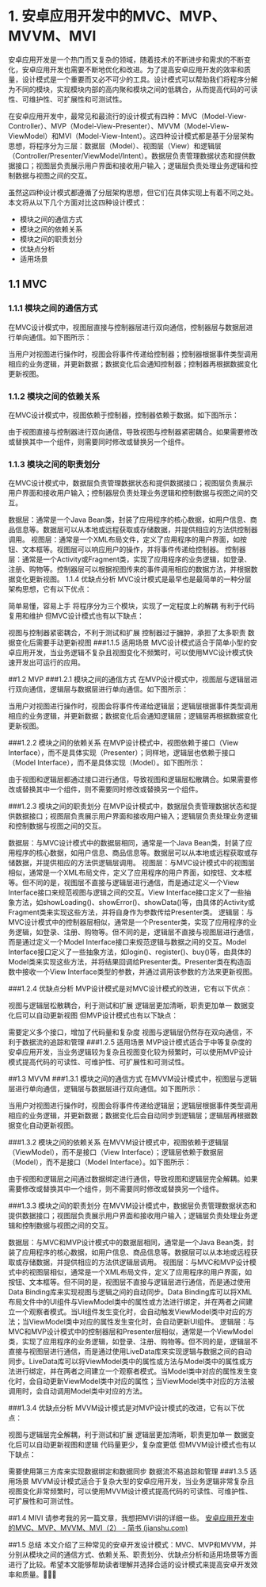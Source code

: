 # 1. 安卓应用开发中的MVC、MVP、MVVM、MVI

安卓应用开发是一个热门而又复杂的领域，随着技术的不断进步和需求的不断变化，安卓应用开发也需要不断地优化和改进。为了提高安卓应用开发的效率和质量，设计模式是一个重要而又必不可少的工具。设计模式可以帮助我们将程序分解为不同的模块，实现模块内部的高内聚和模块之间的低耦合，从而提高代码的可读性、可维护性、可扩展性和可测试性。

在安卓应用开发中，最常见和最流行的设计模式有四种：MVC（Model-View-Controller）、MVP（Model-View-Presenter）、MVVM（Model-View-ViewModel）和MVI（Model-View-Intent）。这四种设计模式都是基于分层架构思想，将程序分为三层：数据层（Model）、视图层（View）和逻辑层（Controller/Presenter/ViewModel/Intent）。数据层负责管理数据状态和提供数据接口；视图层负责展示用户界面和接收用户输入；逻辑层负责处理业务逻辑和控制数据与视图之间的交互。

虽然这四种设计模式都遵循了分层架构思想，但它们在具体实现上有着不同之处。本文将从以下几个方面对比这四种设计模式：

- 模块之间的通信方式
- 模块之间的依赖关系
- 模块之间的职责划分
- 优缺点分析
- 适用场景

## 1.1 MVC

### 1.1.1 模块之间的通信方式

在MVC设计模式中，视图层直接与控制器层进行双向通信，控制器层与数据层进行单向通信。如下图所示：



当用户对视图进行操作时，视图会将事件传递给控制器；控制器根据事件类型调用相应的业务逻辑，并更新数据；数据变化后会通知控制器；控制器再根据数据变化更新视图。

### 1.1.2 模块之间的依赖关系

在MVC设计模式中，视图依赖于控制器，控制器依赖于数据。如下图所示：



由于视图直接与控制器进行双向通信，导致视图与控制器紧密耦合。如果需要修改或替换其中一个组件，则需要同时修改或替换另一个组件。

### 1.1.3 模块之间的职责划分
在MVC设计模式中，数据层负责管理数据状态和提供数据接口；视图层负责展示用户界面和接收用户输入；控制器层负责处理业务逻辑和控制数据与视图之间的交互。

数据层：通常是一个Java Bean类，封装了应用程序的核心数据，如用户信息、商品信息等。数据层可以从本地或远程获取或存储数据，并提供相应的方法供控制器调用。
视图层：通常是一个XML布局文件，定义了应用程序的用户界面，如按钮、文本框等。视图层可以响应用户的操作，并将事件传递给控制器。
控制器层：通常是一个Activity或Fragment类，实现了应用程序的业务逻辑，如登录、注册、购物等。控制器层可以根据视图传来的事件调用相应的数据方法，并根据数据变化更新视图。
1.1.4 优缺点分析
MVC设计模式是最早也是最简单的一种分层架构思想，它有以下优点：

简单易懂，容易上手
将程序分为三个模块，实现了一定程度上的解耦
有利于代码复用和维护
但MVC设计模式也有以下缺点：

视图与控制器紧密耦合，不利于测试和扩展
控制器过于臃肿，承担了太多职责
数据变化后需要手动更新视图
###1.1.5 适用场景
MVC设计模式适合于简单小型的安卓应用开发，当业务逻辑不复杂且视图变化不频繁时，可以使用MVC设计模式快速开发出可运行的应用。

##1.2 MVP
###1.2.1 模块之间的通信方式
在MVP设计模式中，视图层与逻辑层进行双向通信，逻辑层与数据层进行单向通信。如下图所示：

当用户对视图进行操作时，视图会将事件传递给逻辑层；逻辑层根据事件类型调用相应的业务逻辑，并更新数据；数据变化后会通知逻辑层；逻辑层再根据数据变化更新视图。

###1.2.2 模块之间的依赖关系
在MVP设计模式中，视图依赖于接口（View Interface），而不是具体实现（Presenter）；同样地，逻辑层也依赖于接口（Model Interface），而不是具体实现（Model）。如下图所示：

由于视图和逻辑层都通过接口进行通信，导致视图和逻辑层松散耦合。如果需要修改或替换其中一个组件，则不需要同时修改或替换另一个组件。

###1.2.3 模块之间的职责划分
在MVP设计模式中，数据层负责管理数据状态和提供数据接口；视图层负责展示用户界面和接收用户输入；逻辑层负责处理业务逻辑和控制数据与视图之间的交互。

数据层：与MVC设计模式中的数据层相同，通常是一个Java Bean类，封装了应用程序的核心数据，如用户信息、商品信息等。数据层可以从本地或远程获取或存储数据，并提供相应的方法供逻辑层调用。
视图层：与MVC设计模式中的视图层相似，通常是一个XML布局文件，定义了应用程序的用户界面，如按钮、文本框等。但不同的是，视图层不直接与逻辑层进行通信，而是通过定义一个View Interface接口来规范视图与逻辑之间的交互。View Interface接口定义了一些抽象方法，如showLoading()、showError()、showData()等，由具体的Activity或Fragment类来实现这些方法，并将自身作为参数传给Presenter类。
逻辑层：与MVC设计模式中的控制器层相似，通常是一个Presenter类，实现了应用程序的业务逻辑，如登录、注册、购物等。但不同的是，逻辑层不直接与视图层进行通信，而是通过定义一个Model Interface接口来规范逻辑与数据之间的交互。Model Interface接口定义了一些抽象方法，如login()、register()、buy()等，由具体的Model类来实现这些方法，并将结果回调给Presenter类。Presenter类在构造函数中接收一个View Interface类型的参数，并通过调用该参数的方法来更新视图。

###1.2.4 优缺点分析
MVP设计模式是对MVC设计模式的改进，它有以下优点：

视图与逻辑层松散耦合，利于测试和扩展
逻辑层更加清晰，职责更加单一
数据变化后可以自动更新视图
但MVP设计模式也有以下缺点：

需要定义多个接口，增加了代码量和复杂度
视图与逻辑层仍然存在双向通信，不利于数据流的追踪和管理
###1.2.5 适用场景
MVP设计模式适合于中等复杂度的安卓应用开发，当业务逻辑较为复杂且视图变化较为频繁时，可以使用MVP设计模式提高代码的可读性、可维护性、可扩展性和可测试性。

##1.3 MVVM
###1.3.1 模块之间的通信方式
在MVVM设计模式中，视图层与逻辑层进行单向通信，逻辑层与数据层进行双向通信。如下图所示：

当用户对视图进行操作时，视图会将事件传递给逻辑层；逻辑层根据事件类型调用相应的业务逻辑，并更新数据；数据变化后会自动同步到逻辑层；逻辑层再根据数据变化自动更新视图。

###1.3.2 模块之间的依赖关系
在MVVM设计模式中，视图依赖于逻辑层（ViewModel），而不是接口（View Interface）；逻辑层依赖于数据层（Model），而不是接口（Model Interface）。如下图所示：

由于视图和逻辑层之间通过数据绑定进行通信，导致视图和逻辑层完全解耦。如果需要修改或替换其中一个组件，则不需要同时修改或替换另一个组件。

###1.3.3 模块之间的职责划分
在MVVM设计模式中，数据层负责管理数据状态和提供数据接口；视图层负责展示用户界面和接收用户输入；逻辑层负责处理业务逻辑和控制数据与视图之间的交互。

数据层：与MVC和MVP设计模式中的数据层相同，通常是一个Java Bean类，封装了应用程序的核心数据，如用户信息、商品信息等。数据层可以从本地或远程获取或存储数据，并提供相应的方法供逻辑层调用。
视图层：与MVC和MVP设计模式中的视图层相似，通常是一个XML布局文件，定义了应用程序的用户界面，如按钮、文本框等。但不同的是，视图层不直接与逻辑层进行通信，而是通过使用Data Binding库来实现视图与逻辑之间的自动同步。Data Binding库可以将XML布局文件中的UI组件与ViewModel类中的属性或方法进行绑定，并在两者之间建立一个观察者模式。当UI组件发生变化时，会自动触发ViewModel类中对应的方法；当ViewModel类中对应的属性发生变化时，会自动更新UI组件。
逻辑层：与MVC和MVP设计模式中的控制器层和Presenter层相似，通常是一个ViewModel类，实现了应用程序的业务逻辑，如登录、注册、购物等。但不同的是，逻辑层不直接与视图层进行通信，而是通过使用LiveData库来实现逻辑与数据之间的自动同步。LiveData库可以将ViewModel类中的属性或方法与Model类中的属性或方法进行绑定，并在两者之间建立一个观察者模式。当Model类中对应的属性发生变化时，会自动更新ViewModel类中对应的属性；当ViewModel类中对应的方法被调用时，会自动调用Model类中对应的方法。

###1.3.4 优缺点分析
MVVM设计模式是对MVP设计模式的改进，它有以下优点：

视图与逻辑层完全解耦，利于测试和扩展
逻辑层更加清晰，职责更加单一
数据变化后可以自动更新视图和逻辑
代码量更少，复杂度更低
但MVVM设计模式也有以下缺点：

需要使用第三方库来实现数据绑定和数据同步
数据流不易追踪和管理
###1.3.5 适用场景
MVVM设计模式适合于复杂大型的安卓应用开发，当业务逻辑非常复杂且视图变化非常频繁时，可以使用MVVM设计模式提高代码的可读性、可维护性、可扩展性和可测试性。

##1.4 MIVI
请参考我的另一篇文章，我想把MVI讲的详细一些。
[安卓应用开发中的MVC、MVP、MVVM、MVI（2） - 简书 (jianshu.com)](https://www.jianshu.com/p/0155ffdb7f06)

##1.5 总结
本文介绍了三种常见的安卓开发设计模式：MVC、MVP和MVVM，并分别从模块之间的通信方式、依赖关系、职责划分、优缺点分析和适用场景等方面进行了比较。希望本文能够帮助读者理解并选择合适的设计模式来提高安卓开发效率和质量。👏👏👏
